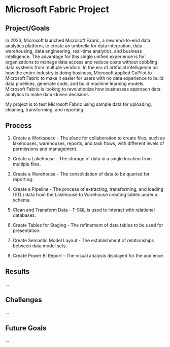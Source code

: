 # Microsoft Fabric Project

## Project/Goals
In 2023, Microsoft launched Microsoft Fabric, a new end-to-end data analytics platform, to create an umbrella for data integration, data warehousing, data engineering, real-time analytics, and business intelligence.  The advantage for this single unified experience is for organizations to manage data access and reduce costs without cobbling data systems from multiple vendors.  In the era of artificial intelligence on how the entire industry is doing business, Microsoft applied CoPilot to Microsoft Fabric to make it easier for users with no data experience to build data pipelines, generate code, and build machine learning models.  Microsoft Fabric is looking to revolutionize how businesses approach data analytics to make data-driven decisions.

My project is to test Microsoft Fabric using sample data for uploading, cleaning, transforming, and reporting.

## Process
1. Create a Workspace - The place for collaboration to create files, such as lakehouses, warehouses, reports, and task flows, with different levels of permissions and management.

2. Create a Lakehouse - The storage of data in a single location from multiple files.

3. Create a Warehouse - The consolidation of data to be queried for reporting.

4. Create a Pipeline - The process of extracting, transforming, and loading (ETL) data from the Lakehouse to Warehouse creating tables under a schema.

5. Clean and Transform Data - T-SQL is used to interact with relational databases.

6. Create Tables for Staging - The refinement of data tables to be used for presentation.

7. Create Semantic Model Layout - The establishment of relationships between data model sets.

8. Create Power BI Report - The visual analysis displayed for the audience.

## Results

...

## Challenges

...

## Future Goals

...
